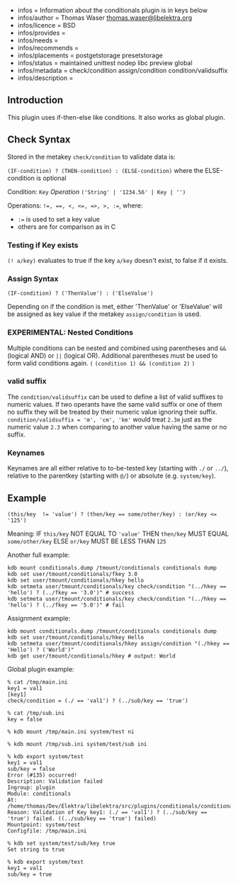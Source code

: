 - infos = Information about the conditionals plugin is in keys below
- infos/author = Thomas Waser <thomas.waser@libelektra.org>
- infos/licence = BSD
- infos/provides =
- infos/needs =
- infos/recommends =
- infos/placements = postgetstorage presetstorage
- infos/status = maintained unittest nodep libc preview global
- infos/metadata = check/condition assign/condition condition/validsuffix
- infos/description =

## Introduction ##

This plugin uses if-then-else like conditions. It also works as global plugin.

## Check Syntax ##

Stored in the metakey `check/condition` to validate data is:

`(IF-condition) ? (THEN-condition) : (ELSE-condition)` where the ELSE-condition is optional

Condition:  `Key` *Operation* `('String' | '1234.56' | Key | '')`

Operations: `!=, ==, <, <=, =>, >, :=`, where:

- `:=` is used to set a key value
- others are for comparison as in C

### Testing if Key exists ###

`(! a/key)` evaluates to true if the key `a/key` doesn't exist, to false if it exists.

### Assign Syntax ###

`(IF-condition) ? ('ThenValue') : ('ElseValue')`

Depending on if the condition is met, either 'ThenValue' or 'ElseValue' will be assigned as key value if the metakey `assign/condition` is used.

### EXPERIMENTAL: Nested Conditions ###

Multiple conditions can be nested and combined using parentheses and `&&` (logical AND) or `||` (logical OR). Additional parentheses must be used to form valid conditions again. `(` `(condition 1) && (condition 2)` `)`

### valid suffix ###

The `condition/validsuffix` can be used to define a list of valid suffixes to numeric values. If two operants have the same valid suffix or one of them no suffix they will be treated by their numeric value ignoring their suffix.
`condition/validsuffix = 'm', 'cm', 'km'` would treat `2.3m` just as the numeric value `2.3` when comparing to another value having the same or no suffix.

### Keynames ###

Keynames are all either relative to to-be-tested key (starting with `./` or `../`), relative to the parentkey (starting with `@/`) or absolute (e.g. `system/key`).

## Example ##

`(this/key  != 'value') ? (then/key == some/other/key) : (or/key <= '125')` 

Meaning: IF `this/key` NOT EQUAL TO `'value'` THEN `then/key` MUST EQUAL `some/other/key` ELSE `or/key` MUST BE LESS THAN `125`


Another full example:

	kdb mount conditionals.dump /tmount/conditionals conditionals dump
	kdb set user/tmount/conditionals/fkey 3.0
	kdb set user/tmount/conditionals/hkey hello
	kdb setmeta user/tmount/conditionals/key check/condition "(../hkey == 'hello') ? (../fkey == '3.0')" # success
	kdb setmeta user/tmount/conditionals/key check/condition "(../hkey == 'hello') ? (../fkey == '5.0')" # fail

Assignment example:

	kdb mount conditionals.dump /tmount/conditionals conditionals dump
	kdb set user/tmount/conditionals/hkey Hello
	kdb setmeta user/tmount/conditionals/hkey assign/condition "(./hkey == 'Hello') ? ('World')"
	kdb get user/tmount/conditionals/hkey # output: World

Global plugin example:

	% cat /tmp/main.ini
	key1 = val1
	[key1]
	check/condition = (./ == 'val1') ? (../sub/key == 'true')

	% cat /tmp/sub.ini
	key = false
 
	% kdb mount /tmp/main.ini system/test ni
	
	% kdb mount /tmp/sub.ini system/test/sub ini

	% kdb export system/test
	key1 = val1
	sub/key = false
	Error (#135) occurred!
	Description: Validation failed
	Ingroup: plugin
	Module: conditionals
	At: /home/thomas/Dev/Elektra/libelektra/src/plugins/conditionals/conditionals.c:696
	Reason: Validation of Key key1: (./ == 'val1') ? (../sub/key == 'true') failed. ((../sub/key == 'true') failed)
	Mountpoint: system/test
	Configfile: /tmp/main.ini

	% kdb set system/test/sub/key true
	Set string to true

	% kdb export system/test
	key1 = val1
	sub/key = true

